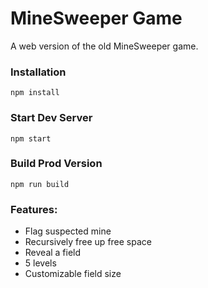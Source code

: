 # MineSweeper Game

A web version of the old MineSweeper game.


### Installation

```
npm install
```

### Start Dev Server

```
npm start
```

### Build Prod Version

```
npm run build
```

### Features:

* Flag suspected mine
* Recursively free up free space
* Reveal a field
* 5 levels
* Customizable field size